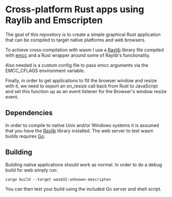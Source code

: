 # Cross-platform Rust apps using Raylib and Emscripten

The goal of this repository is to create a simple graphical Rust
application that can be compiled to target native platforms and web
browsers.

To achieve cross-compilation with wasm I use a
[Raylib](https://github.com/raysan5/raylib) library file compiled
with [emcc](https://emscripten.org) and a Rust wrapper around some of
Raylib's functionality.

Also needed is a custom config file to pass
emcc arguments via the EMCC_CFLAGS environment variable.

Finally, in order to get applications to fill the browser window and
resize with it, we need to export an on_resize call back from Rust to
JavaScript and set this function up as an event listener for the
Browser's window resize event.

## Dependencies

In order to compile to native Unix and/or Windows systems it is
assumed that you have the
[Raylib](https://github.com/raysan5/raylib) library installed.
The web server to test wasm builds requires [Go](https://go.dev).

## Building

Building native applications should work as normal. In order to do a
debug build for web simply run:
```console
cargo build --target wasm32-unknown-emscripten
```
You can then test your build using the included Go server and shell
script.
